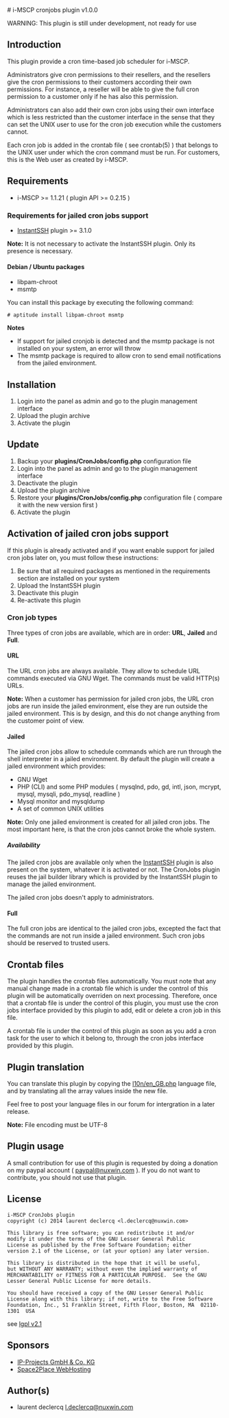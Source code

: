 # i-MSCP cronjobs plugin v1.0.0

WARNING: This plugin is still under development, not ready for use

## Introduction

This plugin provide a cron time-based job scheduler for i-MSCP. 

Administrators give cron permissions to their resellers, and the resellers give the cron permissions to their customers
according their own permissions. For instance, a reseller will be able to give the full cron permission to a customer
only if he has also this permission.

Administrators can also add their own cron jobs using their own interface which is less restricted than the customer
interface in the sense that they can set the UNIX user to use for the cron job execution while the customers cannot.

Each cron job is added in the crontab file ( see crontab(5) ) that belongs to the UNIX user under which the cron command
must be run. For customers, this is the Web user as created by i-MSCP.

## Requirements

* i-MSCP >= 1.1.21 ( plugin API >= 0.2.15 )

### Requirements for jailed cron jobs support

* [InstantSSH](../InstantSSH/README.md) plugin >= 3.1.0

**Note:** It is not necessary to activate the InstantSSH plugin. Only its presence is necessary.

#### Debian / Ubuntu packages

* libpam-chroot
* msmtp

You can install this package by executing the following command:

	# aptitude install libpam-chroot msmtp

**Notes**
  - If support for jailed cronjob is detected and the msmtp package is not installed on your system, an error will throw
  - The msmtp package is required to allow cron to send email notifications from the jailed environment.

## Installation

1. Login into the panel as admin and go to the plugin management interface
2. Upload the plugin archive
3. Activate the plugin

## Update

1. Backup your **plugins/CronJobs/config.php** configuration file
2. Login into the panel as admin and go to the plugin management interface
3. Deactivate the plugin
4. Upload the plugin archive
5. Restore your **plugins/CronJobs/config.php** configuration file ( compare it with the new version first )
6. Activate the plugin

## Activation of jailed cron jobs support

If this plugin is already activated and if you want enable support for jailed cron jobs later on, you must follow these
instructions:
 
1. Be sure that all required packages as mentioned in the requirements section are installed on your system
2. Upload the InstantSSH plugin
3. Deactivate this plugin
4. Re-activate this plugin

### Cron job types

Three types of cron jobs are available, which are in order: **URL**, **Jailed** and **Full**.

#### URL

The URL cron jobs are always available. They allow to schedule URL commands executed via GNU Wget. The commands must be
valid HTTP(s) URLs.

**Note:** When a customer has permission for jailed cron jobs, the URL cron jobs are run inside the jailed environment,
else they are run outside the jailed environment. This is by design, and this do not change anything from the customer
point of view.
 
#### Jailed

The jailed cron jobs allow to schedule commands which are run through the shell interpreter in a jailed environment.
By default the plugin will create a jailed environment which provides:

* GNU Wget
* PHP (CLI) and some PHP modules ( mysqlnd, pdo, gd, intl, json, mcrypt, mysql, mysqli, pdo_mysql, readline )
* Mysql monitor and mysqldump
* A set of common UNIX utilities

**Note:** Only one jailed environment is created for all jailed cron jobs. The most important here, is that the cron
jobs cannot broke the whole system.

##### Availability

The jailed cron jobs are available only when the [InstantSSH](../InstantSSH/README.md) plugin is also present on the
system, whatever it is activated or not. The CronJobs plugin reuses the jail builder library which is provided by the
InstantSSH plugin to manage the jailed environment.

The jailed cron jobs doesn't apply to administrators.

#### Full

The full cron jobs are identical to the jailed cron jobs, excepted the fact that the commands are not run inside a
jailed environment. Such cron jobs should be reserved to trusted users.

## Crontab files

The plugin handles the crontab files automatically. You must note that any manual change made in a crontab file which is
under the control of this plugin will be automatically overriden on next processing. Therefore, once that a crontab file
is under the control of this plugin, you must use the cron jobs interface provided by this plugin to add, edit or delete
a cron job in this file.

A crontab file is under the control of this plugin as soon as you add a cron task for the user to which it belong to,
through the cron jobs interface provided by this plugin.

## Plugin translation

You can translate this plugin by copying the [l10n/en_GB.php](l10n/en_GB.php) language file, and by translating all the
array values inside the new file.

Feel free to post your language files in our forum for intergration in a later release.

**Note:** File encoding must be UTF-8

## Plugin usage

A small contribution for use of this plugin is requested by doing a donation on my paypal account ( paypal@nuxwin.com ).
If you do not want to contribute, you should not use that plugin.

## License

	i-MSCP CronJobs plugin
	copyright (c) 2014 laurent declercq <l.declercq@nuxwin.com>
	
	This library is free software; you can redistribute it and/or
	modify it under the terms of the GNU Lesser General Public
	License as published by the Free Software Foundation; either
	version 2.1 of the License, or (at your option) any later version.
	
	This library is distributed in the hope that it will be useful,
	but WITHOUT ANY WARRANTY; without even the implied warranty of
	MERCHANTABILITY or FITNESS FOR A PARTICULAR PURPOSE.  See the GNU
	Lesser General Public License for more details.
	
	You should have received a copy of the GNU Lesser General Public
	License along with this library; if not, write to the Free Software
	Foundation, Inc., 51 Franklin Street, Fifth Floor, Boston, MA  02110-1301  USA

 see [lgpl v2.1](http://www.gnu.org/licenses/lgpl-2.1.txt "lgpl v2.1")

## Sponsors

 - [IP-Projects GmbH & Co. KG](https://www.ip-projects.de/ "IP-Projects GmbH & Co. KG")
 - [Space2Place WebHosting](http://space2place.de "Space2Place WebHosting")

## Author(s)

 * laurent declercq <l.declercq@nuxwin.com>
